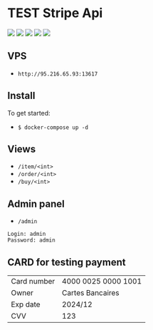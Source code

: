 # TEST Stripe Api  
![](https://img.shields.io/badge/Python-v3.10-green) ![](https://img.shields.io/badge/Django-v5.0-1a780c) ![](https://img.shields.io/badge/PostgreSQL-v16-blue) 
![](https://img.shields.io/badge/JavaScript-yellow) ![](https://img.shields.io/badge/Docker-blue) 

## VPS
* `http://95.216.65.93:13617`

## Install
To get started:

* `$ docker-compose up -d`

## Views
* `/item/<int>`
* `/order/<int>`
* `/buy/<int>`

## Admin panel
* `/admin`
```
Login: admin
Password: admin
```

## CARD for testing payment
<table>
  <tbody>
    <tr>
      <td>Card number</td>
      <td>4000 0025 0000 1001</td>
    </tr>
    <tr>
      <td>Owner</td>
      <td>Cartes Bancaires</td>
    </tr>
    <tr>
      <td>Exp date</td>
      <td>2024/12</td>
    </tr>
    <tr>
      <td>CVV</td>
      <td>123</td>
    </tr>
  </tbody>
</table>
